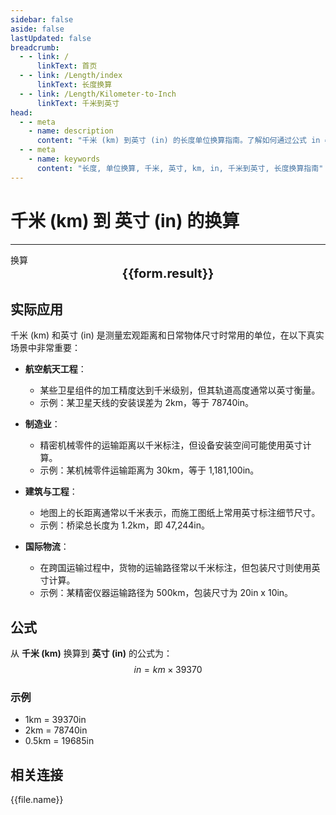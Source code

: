```yaml
---
sidebar: false
aside: false
lastUpdated: false
breadcrumb:
  - - link: /
      linkText: 首页
  - - link: /Length/index
      linkText: 长度换算
  - - link: /Length/Kilometer-to-Inch
      linkText: 千米到英寸
head:
  - - meta
    - name: description
      content: "千米 (km) 到英寸 (in) 的长度单位换算指南。了解如何通过公式 in = km × 39370 换算为英寸。"
  - - meta
    - name: keywords
      content: "长度, 单位换算, 千米, 英寸, km, in, 千米到英寸, 长度换算指南"
---
```

# 千米 (km) 到 英寸 (in) 的换算
---
<script setup>
import { onMounted, reactive, inject, ref } from 'vue'
import { NButton, NForm, NFormItem, NInput, NInputNumber, NSelect, NCard, useMessage,NGrid ,NGi } from 'naive-ui'
import { defineClientComponent } from 'vitepress'
import { Length } from '../../files';

const convert = inject('convert')

const form = reactive({
  number: null,
  result: '',
})

const convertHandler = () => {
  if (form.number !== null && !isNaN(form.number)) {
    const convertedValue = parseFloat(form.number) * 39370
    form.result = `${form.number}km = ${convertedValue.toFixed(0)}in`
  } else {
    form.result = '请输入有效的数值。'
  }
}
</script>

<n-form size="large" :model="form">
  <n-form-item label="千米 (km)">
    <n-input-number v-model:value="form.number" placeholder="输入千米" style="width: 100%" />
  </n-form-item>
  <n-form-item>
    <n-button type="info" @click="convertHandler" block>换算</n-button>
  </n-form-item>
</n-form>

<n-card  embedded :bordered="false" hoverable>
  <div  style="text-align:center;font-size:20px;">
    <strong>{{form.result}}</strong>
  </div>
</n-card>

## 实际应用

千米 (km) 和英寸 (in) 是测量宏观距离和日常物体尺寸时常用的单位，在以下真实场景中非常重要：

- **航空航天工程**：
  - 某些卫星组件的加工精度达到千米级别，但其轨道高度通常以英寸衡量。
  - 示例：某卫星天线的安装误差为 2km，等于 78740in。

- **制造业**：
  - 精密机械零件的运输距离以千米标注，但设备安装空间可能使用英寸计算。
  - 示例：某机械零件运输距离为 30km，等于 1,181,100in。

- **建筑与工程**：
  - 地图上的长距离通常以千米表示，而施工图纸上常用英寸标注细节尺寸。
  - 示例：桥梁总长度为 1.2km，即 47,244in。

- **国际物流**：
  - 在跨国运输过程中，货物的运输路径常以千米标注，但包装尺寸则使用英寸计算。
  - 示例：某精密仪器运输路径为 500km，包装尺寸为 20in x 10in。

## 公式

从 **千米 (km)** 换算到 **英寸 (in)** 的公式为：
$$ in = km \times 39370 $$

### 示例
- 1km = 39370in
- 2km = 78740in
- 0.5km = 19685in

## 相关连接
<n-grid x-gap="12" :cols="2">
  <n-gi v-for="(file, index) in Length" :key="index">
    <n-button
      text
      tag="a"
      :href="file.path"
      type="info"
    >
      {{file.name}}
    </n-button>
  </n-gi>
</n-grid>